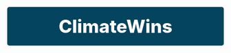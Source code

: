 <div style="padding:20px;color:white;margin:0;font-size:300%;text-align:center;display:fill;border-radius:5px;background-color:#05445e;overflow:hidden;font-weight:800">ClimateWins</div>
